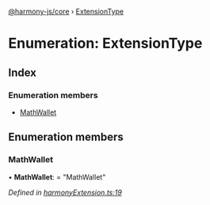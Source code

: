 [@harmony-js/core](../globals.md) › [ExtensionType](extensiontype.md)

# Enumeration: ExtensionType

## Index

### Enumeration members

* [MathWallet](extensiontype.md#mathwallet)

## Enumeration members

###  MathWallet

• **MathWallet**: = "MathWallet"

*Defined in [harmonyExtension.ts:19](https://github.com/FireStack-Lab/Harmony-sdk-core/blob/ad01043/packages/harmony-core/src/harmonyExtension.ts#L19)*
